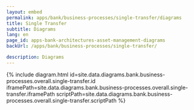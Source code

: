```yaml
---
layout: embed
permalink: apps/bank/business-processes/single-transfer/diagrams
title: Single Transfer
subtitle: Diagrams
lang: en
page_id: apps-bank-architectures-asset-management-diagrams
backUrl: /apps/bank/business-processes/single-transfer/

description: Diagrams
---
```

{% include diagram.html id=site.data.diagrams.bank.business-processes.overall.single-transfer.id iframePath=site.data.diagrams.bank.business-processes.overall.single-transfer.iframePath scriptPath=site.data.diagrams.bank.business-processes.overall.single-transfer.scriptPath %}